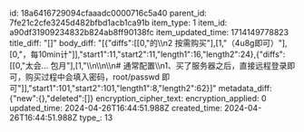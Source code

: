 id: 18a6416729094cfaaadc0000716c5a40
parent_id: 7fe21c2cfe3245d482bfbd1acb1ca91b
item_type: 1
item_id: a90df31909234832b824ab8ff90138fc
item_updated_time: 1714149778823
title_diff: "[]"
body_diff: "[{\"diffs\":[[0,\"的\\\n2 按需购买\"],[1,\"（4u8g即可）\"],[0,\"，每10min计\"]],\"start1\":11,\"start2\":11,\"length1\":16,\"length2\":24},{\"diffs\":[[0,\"太会... 包月\"],[1,\"\\\n\\\n\\\n# 通常配置\\\n1、买了服务器之后，直接远程登录即可，购买过程中会填入密码，root/passwd 即可\"]],\"start1\":101,\"start2\":101,\"length1\":8,\"length2\":62}]"
metadata_diff: {"new":{},"deleted":[]}
encryption_cipher_text: 
encryption_applied: 0
updated_time: 2024-04-26T16:44:51.988Z
created_time: 2024-04-26T16:44:51.988Z
type_: 13